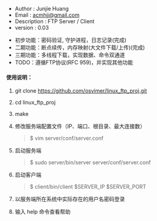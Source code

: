 * Author         : Junjie Huang
* Email          : acmhjj@gmail.com
* Description    : FTP Server / Client
* version        : 0.03
- 初步功能：密码验证, 守护进程，日志记录(完成)
- 二期功能：断点续传，内存映射(大文件下载/上传)(完成)
- 三期功能：多线程下载，实现数据、命令双通道
- TODO：遵循FTP协议(RFC 959)，并实现其他功能

#### 使用说明：

1. git clone https://github.com/osvimer/linux_ftp_proj.git

2. cd linux_ftp_proj

3. make

4. 修改服务端配置文件（IP、端口、根目录、最大连接数）
    > $ vim server/conf/server.conf

5. 启动服务端
    > $ sudo server/bin/server server/conf/server.conf

6. 启动客户端 
    > $ client/bin/client $SERVER_IP $SERVER_PORT

7. 以服务端所在系统中实际存在的用户名密码登录

8. 输入 help 命令查看帮助
